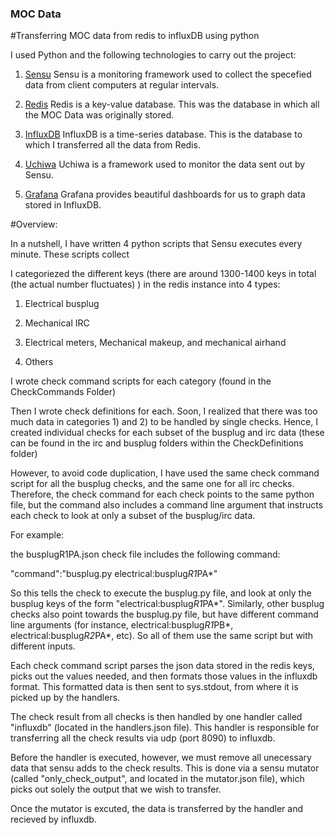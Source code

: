 ### MOC Data
#Transferring MOC data from redis to influxDB using python

I used Python and the following technologies to carry out the project:

1) [Sensu](https://sensuapp.org/)
   Sensu is a monitoring framework used to collect the specefied data from client computers at regular intervals.

2) [Redis](http://redis.io/)
   Redis is a key-value database. This was the database in which all the MOC Data was originally stored.
   
3) [InfluxDB](https://influxdata.com/)
   InfluxDB is a time-series database. This is the database to which I transferred all the data from Redis.

4) [Uchiwa](https://uchiwa.io/)
   Uchiwa is a framework used to monitor the data sent out by Sensu.

5) [Grafana](http://grafana.org/)
   Grafana provides beautiful dashboards for us to graph data stored in InfluxDB.

#Overview:

In a nutshell, I have written 4 python scripts that Sensu executes every minute. These scripts collect 

I categoriezed the different keys (there are around 1300-1400 keys in total (the actual number fluctuates) )
in the redis instance into 4 types:
 
1) Electrical busplug

2) Mechanical IRC 

3) Electrical meters, Mechanical makeup, and mechanical airhand

4) Others

I wrote check command scripts for each category (found in the CheckCommands Folder)

Then I wrote check definitions for each. Soon, I realized that there was too much data in categories 1) and 2) to be 
handled by single checks. 
Hence, I created individual checks for each subset of the busplug and irc data (these can be found in the irc and
busplug folders within the CheckDefinitions folder)

However, to avoid code duplication, I have used the same check command script for all the busplug checks, and the same one 
for all irc checks. Therefore, the check command for each check points to the same python file, but the command also 
includes a command line argument that instructs each check to look at only a subset of the busplug/irc data.

For example:

the busplugR1PA.json check file includes the following command:

"command":"busplug.py electrical:busplug*R1*PA*"

So this tells the check to execute the busplug.py file, and look at only the busplug keys of the form "electrical:busplug*R1*PA*". 
Similarly, other busplug checks also point towards the busplug.py file, but have different command line arguments (for instance,
electrical:busplug*R1*PB*, electrical:busplug*R2*PA*, etc).
So all of them use the same script but with different inputs. 

Each check command script parses the json data stored in the redis keys, picks out the values needed, and then formats those values in the
influxdb format. This formatted data is then sent to sys.stdout, from where it is picked up by the handlers.

The check result from all checks is then handled by one handler called "influxdb" (located in the handlers.json file). 
This handler is responsible for transferring all the check results via udp (port 8090) to influxdb.

Before the handler is executed, however, we must remove all unecessary data that sensu adds to the check results.
This is done via a sensu mutator (called "only_check_output", and located in the mutator.json file), which picks out solely
the output that we wish to transfer. 

Once the mutator is excuted, the data is transferred by the handler and recieved by influxdb.
